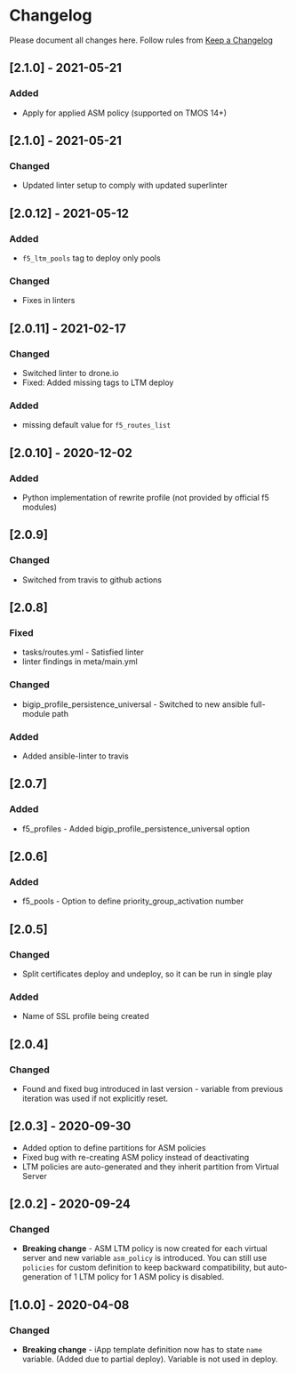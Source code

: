 # Changelog

Please document all changes here.
Follow rules from [Keep a Changelog](https://keepachangelog.com/en/0.3.0/)
## [2.1.0] - 2021-05-21
### Added
- Apply for applied ASM policy (supported on TMOS 14+)

## [2.1.0] - 2021-05-21
### Changed
- Updated linter setup to comply with updated superlinter

## [2.0.12] - 2021-05-12
### Added
- `f5_ltm_pools` tag to deploy only pools

### Changed
- Fixes in linters

## [2.0.11] - 2021-02-17
### Changed
- Switched linter to drone.io
- Fixed: Added missing tags to LTM deploy

### Added
- missing default value for `f5_routes_list`

## [2.0.10] - 2020-12-02
### Added
- Python implementation of rewrite profile (not provided by official f5 modules)

## [2.0.9]
### Changed
- Switched from travis to github actions

## [2.0.8]
### Fixed
- tasks/routes.yml - Satisfied linter
- linter findings in meta/main.yml

### Changed
- bigip_profile_persistence_universal - Switched to new ansible full-module path

### Added
- Added ansible-linter to travis

## [2.0.7]
### Added
- f5_profiles - Added bigip_profile_persistence_universal option

## [2.0.6]
### Added
- f5_pools - Option to define priority_group_activation number

## [2.0.5]
### Changed
- Split certificates deploy and undeploy, so it can be run in single play
### Added
- Name of SSL profile being created

## [2.0.4]
### Changed
- Found and fixed bug introduced in last version - variable from previous iteration was used if not explicitly reset.

## [2.0.3] - 2020-09-30
- Added option to define partitions for ASM policies
- Fixed bug with re-creating ASM policy instead of deactivating
- LTM policies are auto-generated and they inherit partition from Virtual Server

## [2.0.2] - 2020-09-24
### Changed
- **Breaking change** - ASM LTM policy is now created for each virtual server and new variable `asm_policy` is introduced. You can still use `policies` for custom definition to keep backward compatibility, but auto-generation of 1 LTM policy for 1 ASM policy is disabled.

## [1.0.0] - 2020-04-08
### Changed
- **Breaking change** - iApp template definition now has to state `name` variable. (Added due to partial deploy). Variable is not used in deploy.
